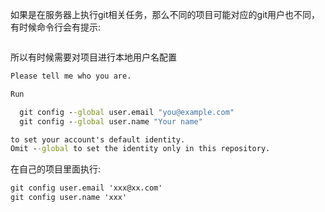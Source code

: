 如果是在服务器上执行git相关任务，那么不同的项目可能对应的git用户也不同，有时候命令行会有提示:

```cmd

```
所以有时候需要对项目进行本地用户名配置

```cmd
Please tell me who you are.

Run

  git config --global user.email "you@example.com"
  git config --global user.name "Your name"

to set your account's default identity.
Omit --global to set the identity only in this repository.
```

在自己的项目里面执行:

```cmd
git config user.email 'xxx@xx.com'
git config user.name 'xxx'
```